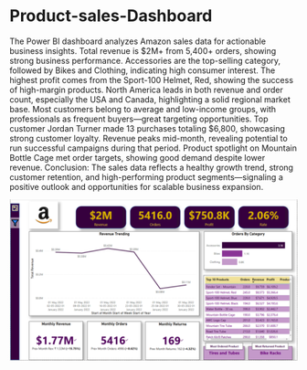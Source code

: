 # Product-sales-Dashboard
The Power BI dashboard analyzes Amazon sales data for actionable business insights.
Total revenue is $2M+ from 5,400+ orders, showing strong business performance.
Accessories are the top-selling category, followed by Bikes and Clothing, indicating high consumer interest.
The highest profit comes from the Sport-100 Helmet, Red, showing the success of high-margin products.
North America leads in both revenue and order count, especially the USA and Canada, highlighting a solid regional market base.
Most customers belong to average and low-income groups, with professionals as frequent buyers—great targeting opportunities.
Top customer Jordan Turner made 13 purchases totaling $6,800, showcasing strong customer loyalty.
Revenue peaks mid-month, revealing potential to run successful campaigns during that period.
Product spotlight on Mountain Bottle Cage met order targets, showing good demand despite lower revenue.
Conclusion: The sales data reflects a healthy growth trend, strong customer retention, and high-performing product segments—signaling a positive outlook and opportunities for scalable business expansion.

![Dashboard](https://github.com/shraddharameshraut/Product-sales-Dashboard/raw/main/image.png)
